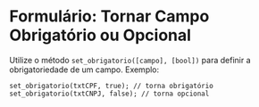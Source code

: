 # Formulário: Tornar Campo Obrigatório ou Opcional

Utilize o método `set_obrigatorio([campo], [bool])` para definir a obrigatoriedade de um campo. Exemplo:

```
set_obrigatorio(txtCPF, true); // torna obrigatório
set_obrigatorio(txtCNPJ, false); // torna opcional
```